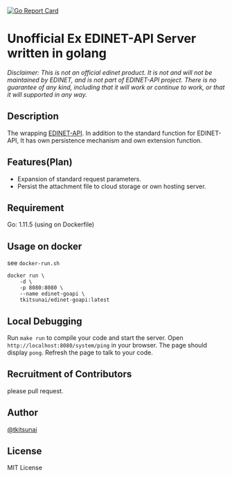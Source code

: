 [![Go Report Card](https://goreportcard.com/badge/github.com/tkitsunai/edinet-go)](https://goreportcard.com/report/github.com/tkitsunai/edinet-go)

# Unofficial Ex EDINET-API Server written in golang

_Disclaimer: This is not an official edinet product. It is not and will not be maintained by EDINET, and is not part of EDINET-API project. There is no guarantee of any kind, including that it will work or continue to work, or that it will supported in any way._

## Description

The wrapping [EDINET-API](http://disclosure.edinet-fsa.go.jp/).
In addition to the standard function for EDINET-API, It has own persistence mechanism and own extension function.

## Features(Plan)

- Expansion of standard request parameters.
- Persist the attachment file to cloud storage or own hosting server.

## Requirement

Go: 1.11.5 (using on Dockerfile)

## Usage on docker

see `docker-run.sh`

```
docker run \
    -d \
    -p 8080:8080 \
    --name edinet-goapi \
    tkitsunai/edinet-goapi:latest
```

## Local Debugging
Run ```make run``` to compile your code and start the server. Open ```http://localhost:8080/system/ping``` in your browser. The page should display ```pong```. Refresh the page to talk to your code.

## Recruitment of Contributors

please pull request.

## Author

[@tkitsunai](https://twitter.com/tkitsunai)

## License

MIT License

